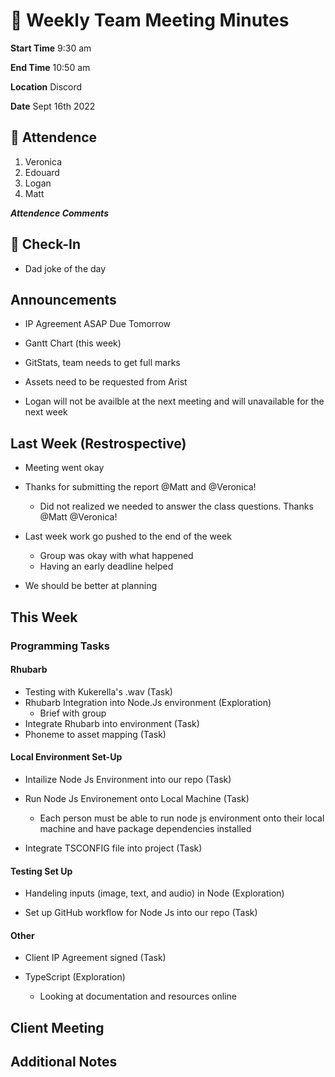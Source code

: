 # 🚀 Weekly Team Meeting Minutes

**Start Time** 9:30 am

**End Time** 10:50 am

**Location** Discord

**Date** Sept 16th 2022

## 👋 Attendence

1. Veronica
2. Edouard
3. Logan
4. Matt

***Attendence Comments***

## 🧸 Check-In

- Dad joke of the day

## Announcements

- IP Agreement ASAP Due Tomorrow

- Gantt Chart (this week)

- GitStats, team needs to get full marks

- Assets need to be requested from Arist

- Logan will not be availble at the next meeting and will unavailable for the next week
  
## Last Week (Restrospective)

- Meeting went okay

- Thanks for submitting the report @Matt and @Veronica!
  - Did not realized we needed to answer the class questions. Thanks @Matt @Veronica!

- Last week work go pushed to the end of the week
  - Group was okay with what happened
  - Having an early deadline helped

- We should be better at planning

## This Week  

### Programming Tasks

#### Rhubarb

- Testing with Kukerella's .wav (Task)
- Rhubarb Integration into Node.Js environment (Exploration)
  - Brief with group
- Integrate Rhubarb into environment (Task)
- Phoneme to asset mapping (Task)


#### Local Environment Set-Up

- Intailize Node Js Environment into our repo (Task)

- Run Node Js Environement onto Local Machine (Task)
  - Each person must be able to run node js environment onto their local machine and have package dependencies installed

- Integrate TSCONFIG file into project (Task)
  
#### Testing Set Up

- Handeling inputs (image, text, and audio) in Node (Exploration)

- Set up GitHub workflow for Node Js into our repo (Task)

#### Other 

- Client IP Agreement signed (Task)

- TypeScript (Exploration)
  - Looking at documentation and resources online

## Client Meeting

## Additional Notes